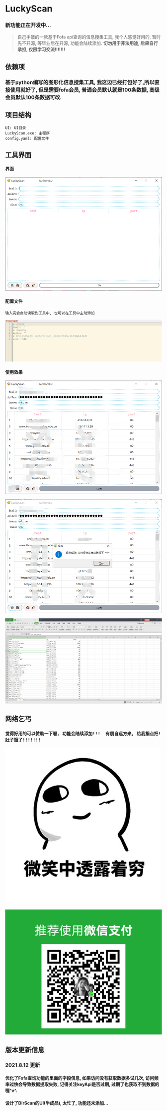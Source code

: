 # LuckyScan 
### 新功能正在开发中...

>   自己手敲的一款基于Fofa api查询的信息搜集工具,  我个人感觉好用的,  暂时先不开源, 等毕业后在开源, 功能会陆续添加.
>   **切勿用于非法用途, 后果自行承担, 仅限学习交流!!!!!!!**

## 依赖项

### 基于python编写的图形化信息搜集工具, 我这边已经打包好了,所以直接使用就好了, 但是需要fofa会员, 普通会员默认就是100条数据, 高级会员默认100条数据可改.

## 项目结构

```
UI: UI目录
LuckyScan.exe: 主程序
config.yaml: 配置文件
```

## 工具界面

#### 界面

![image-20210731183405216](images/image-20210731183405216.png)

#### 配置文件

`输入完会自动读取到工具中, 也可以在工具中主动添加`

![image-20210731183504300](images/image-20210731183504300.png)

#### 使用效果

![image-20210731184053518](images/使用1.png)

![image-20210731184133651](images/使用2.png)

![image-20210731184221358](images/使用3.png)

## 网络乞丐

### `觉得好用的可以赞助一下喔, 功能会陆续添加!!!  有朋自远方来, 给我捐点把! 肚子饿了!!!!!!!`

![img](images/表情.jpg)

![image-20210731183848709](images/收款.png)

## 版本更新信息

### 2021.8.12 更新
#### 			优化了Fofa查询功能的里面的字段信息, 如果访问没有获取数据多试几次, 访问频率过快会导致数据提取失败, 记得关注keyApi是否过期, 过期了也获取不到数据的喔^v^.

#### 			设计了DirScan的UI(半成品), 太忙了, 功能还未添加...

